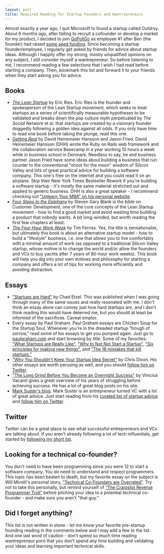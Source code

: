 ```yaml
---
layout: post
title: Required Reading for Startup Founders and Wantrepreneurs
---
```


Almost exactly a year ago, I quit Microsoft to found a startup called Outdrsy. About 6 months ago, after failing to recruit a cofounder or develop a market for my product, I decided to join <a href='http://gopollgo.com/' target='_blank'>GoPollGo</a> as employee #1 after Ben (the founder) had raised <a href='http://techcrunch.com/2011/07/27/polling-startup-gopollgo-redesigns-with-realtime-analytics/' target='_blank'>some seed funding</a>. Since becoming a startup founder/employee, I regularly get asked by friends for advice about startup ideas. Although I happily offer my strong, mostly unqualified opinions on any subject, I still consider myself a wantrepreneur. So before listening to me, I recommend reading a few selections that I wish I had read before starting a company. Then, bookmark this list and forward it to your friends when they start asking you for advice.

## Books
<ul class='long'>
  <li><a href="http://www.amazon.com/"><em>The Lean Startup</em></a> by Eric Ries. Eric Ries is the founder and spokesperson of the Lean Startup movement, which seeks to treat startups as a series of scientifically measurable hypotheses to be validated and breaks down the pop culture myth perpetuated by <em>The Social Network</em> et al. that startups are created by a visionary founder doggedly following a golden idea against all odds. If you only have time to read one book before taking the plunge, read this one.</li>
  <li><a href='http://gettingreal.37signals.com/' target='_blank'><em>Getting Real</em></a> by David Heinemeier Hansson and Jason Fried. David Heinemeier Hansson (DHH) wrote the Ruby on Rails web framework and the collaboration service Basecamp in a year working 10 hours a week while in business school in Denmark. Needless to say, he and business partner Jason Fried have some ideas about building a business that run counter to the conventional "shoot for the moon" wisdom of Silicon Valley and lots of great practical advice for building a software company. This one's free on the internet and you could read it on an airplane. Skip their New York Times Bestseller <em>Rework</em> if you're building a software startup - it's mostly the same material stretched out and applied to generic business. DHH is also a great speaker - I recommend checking out <a href='http://david.heinemeierhansson.com/' target='_blank'>"Unlearn Your MBA" on his personal website</a>.</li>
  <li><a href='http://www.amazon.com/'><em>Four Steps to the Epiphany</em></a> by Steven Gary Blank is the bible on Customer Development, one of the core concepts of the Lean Startup movement - how to find a good market and avoid wasting time building a product that nobody wants. A bit long-winded, but worth reading the first few chapters at least.</li>
  <li><a href='http://www.amazon.com/'><em>The Four Hour Work Week</em></a> by Tim Ferriss. Yes, the title is sensationalist, but ultimately this book is about an alternative startup model - how to build a "lifestyle" business, i.e. one that allows you to live comfortably with a minimal amount of work (as opposed to a traditional Silicon Valley startup, whose motive is to change the world and/or allow the founders and VCs to buy yachts after 7 years of 80-hour work weeks). This book will help you dig into your own motives and philosophy for starting a company and offers a lot of tips for working more efficiently and avoiding distraction.</li>
</ul>

## Essays
<ul class='long'>
  <li><a href='http://blog.jazzychad.net/2011/05/02/startups-are-hard.html' target='_blank'>"Startups are Hard"</a> by Chad Etzel. This was published when I was going through many of the same issues and really resonated with me. I don't think an essay alone can convey just how hard startups are, and I don't think reading this would have deterred me, but you should at least be informed of the sacrifices. Caveat emptor.</li>
  <li>Every essay by Paul Graham. Paul Graham essays are Chicken Soup for the Startup Soul. Whenever you're in the dreaded startup "trough of sorrow," read some of his essays to get you pumped again. Just go to <a href='http://paulgraham.com/articles.html' target='_blank'>paulgraham.com</a> and start browsing by title. Some of my favorites: <a href='http://paulgraham.com/really.html' target='_blank'>"What Startups are Really Like"</a>, <a href='http://paulgraham.com/notnot.html' target='_blank'>"Why to Not Not Start a Startup"</a>, <a href='http://paulgraham.com/newthings.html' target='_blank'>"Six principles for making new things"</a>, and <a href='http://paulgraham.com/startupmistakes.html' target='_blank'>"The 18 mistakes that kill startups."</a></li>
  <li><a href='http://cdixon.org/2009/08/22/why-you-shouldnt-keep-your-startup-idea-secret/' target='_blank'>"Why You Shouldn't Keep Your Startup Idea Secret"</a> by Chris Dixon. His other essays are worth perusing as well, and you should <a href='http://twitter.com/cdixon'>follow him on Twitter</a>.</li>
  <li><a href='http://viniciusvacanti.com/2011/09/12/the-long-grind-before-you-become-an-overnight-success/' target='_blank'>"The Long Grind Before You Become an Overnight Success"</a> by Vinicius Vacanti gives a great overview of his years of struggling before achieving success. He has a lot of great blog posts on his site.</li>
  <li><a href='http://www.bothsidesofthetable.com'>Mark Suster's blog</a>. Mark Suster is an entrepreneur turned VC with a lot of great advice. Just start reading from his <a href='http://www.bothsidesofthetable.com/on-entrepeneurship/' target='_blank'>curated list of startup advice</a> and <a href='http://twitter.com/msuster'>follow him on Twitter</a>.</li>
</ul>

## Twitter
Twitter can be a great place to see what successful entrepreneurs and VCs are talking about. If you aren't already following a lot of tech influentials, get started by <a href='https://twitter.com/samgrossberg/tech'>following my short list</a>.

## Looking for a technical co-founder?
You don't need to have been programming since you were 12 to start a software company. You <em>do</em> need to understand and respect programmers. This topic has been beaten to death, but my favorite essay on the subject is Will Micelli's personal story, <a href='http://lederhosenlabs.com/2011/05/31/technical-co-founders-are-overrated/' target='_blank'>"Technical Co-Founders are Overrated"</a>. Try not to take this personally, but remind yourself of <a href='http://teddziuba.com/2011/07/the-craigslist-reverse-programmer-troll.html' target='_blank'>"The Craigslist Reverse Programmer Troll"</a> before pitching your idea to a potential technical co-founder - and make sure you aren't "that guy."

## Did I forget anything?
This list is not written in stone - let me know your favorite pre-startup founding reading in the comments below and I may add a few to the list. And one last word of caution - don't spend so much time reading wantrepreneur porn that you don't spend any time building and validating your ideas and learning important technical skills.

